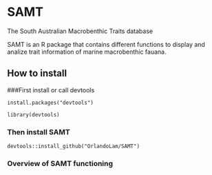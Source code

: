 # SAMT
The South Australian Macrobenthic Traits database 

SAMT is an R package that contains different functions to display and analize trait information of marine macrobenthic fauana.

## How to install

###First install or call devtools

`install.packages("devtools")`

`library(devtools)`

### Then install SAMT

`devtools::install_github("OrlandoLam/SAMT")`

### Overview of SAMT functioning

